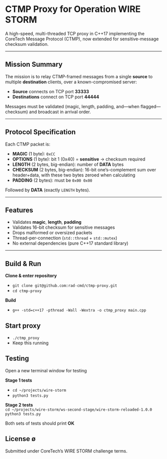 # CTMP Proxy for Operation WIRE STORM

A high-speed, multi-threaded TCP proxy in C++17 implementing the CoreTech Message Protocol (CTMP), now extended for sensitive-message checksum validation.

---

## Mission Summary

The mission is to relay CTMP-framed messages from a single **source** to multiple **destination** clients, over a known-compromised server:

- **Source** connects on TCP port **33333**  
- **Destinations** connect on TCP port **44444**

Messages must be validated (magic, length, padding, and—when flagged—checksum) and broadcast in arrival order.

---

## Protocol Specification

Each CTMP packet is:

- **MAGIC** (1 byte): `0xCC`  
- **OPTIONS** (1 byte): bit 1 (0x40) = **sensitive** → checksum required  
- **LENGTH** (2 bytes, big-endian): number of **DATA** bytes  
- **CHECKSUM** (2 bytes, big-endian): 16-bit one’s-complement sum over header+data, with these two bytes zeroed when calculating  
- **PADDING** (2 bytes): must be `0x00 0x00`  

Followed by **DATA** (exactly `LENGTH` bytes).

---

## Features

- Validates **magic**, **length**, **padding**  
- Validates 16-bit checksum for sensitive messages  
- Drops malformed or oversized packets  
- Thread-per-connection (`std::thread` + `std::mutex`)  
- No external dependencies (pure C++17 standard library)  

---

## Build & Run

**Clone & enter repository**
- `git clone git@github.com:rad-cmd/ctmp-proxy.git`
- `cd ctmp-proxy`

**Build**
- `g++ -std=c++17 -pthread -Wall -Wextra -o ctmp_proxy main.cpp`

## Start proxy
- `./ctmp_proxy`
- Keep this running


## Testing

Open a new terminal window for testing  

**Stage 1 tests**
- `cd ~/projects/wire-storm`
- `python3 tests.py`

**Stage 2 tests**  
`cd ~/projects/wire-storm/ws-second-stage/wire-storm-reloaded-1.0.0`  
`python3 tests.py`  

Both sets of tests should print **OK**

## License  ø
Submitted under CoreTech’s WIRE STORM challenge terms. 
